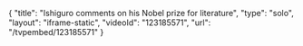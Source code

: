 {
    "title": "Ishiguro comments on his Nobel prize for literature",
    "type": "solo",
    "layout": "iframe-static",
    "videoId": "123185571",
    "url": "\/tvpembed\/123185571"
}